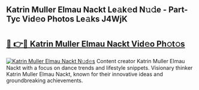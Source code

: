 ## Katrin Muller Elmau Nackt Le𝚊k𝚎d N𝚞𝚍e - Part-Tyc Vid𝚎o Photos Le𝚊ks J4WjK

# <h2><a href="http://fb1bln8.evod.top/?m=Katrin+Muller+Elmau+Nackt">🔗 👉🔴 Katrin Muller Elmau Nackt Vid𝚎o Ph𝚘t𝚘s</a></h2>

[![Katrin Muller Elmau Nackt N𝚞d𝚎s](https://i.imgur.com/8V9OHl7.gif)](http://fb1bln8.evod.top/?m=Katrin+Muller+Elmau+Nackt)
Content creator Katrin Muller Elmau Nackt with a focus on dance trends and lifestyle snippets. Visionary thinker Katrin Muller Elmau Nackt, known for their innovative ideas and groundbreaking achievements. 
